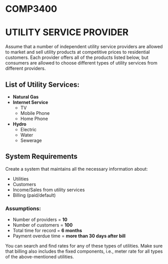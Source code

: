# COMP3400

# UTILITY SERVICE PROVIDER

Assume that a number of independent utility service providers are allowed to market and sell utility products at competitive prices to residential customers. Each provider offers all of the products listed below, but consumers are allowed to choose different types of utility services from different providers.  

## List of Utility Services:
- **Natural Gas**  
- **Internet Service**  
  - TV  
  - Mobile Phone  
  - Home Phone  
- **Hydro**  
  - Electric  
  - Water  
  - Sewerage  

## System Requirements  
Create a system that maintains all the necessary information about:  
- Utilities  
- Customers  
- Income/Sales from utility services  
- Billing (paid/default)  

### Assumptions:  
- Number of providers = **10**  
- Number of customers = **100**  
- Total time for record = **6 months**  
- Payment overdue time = **more than 30 days after bill**  

You can search and find rates for any of these types of utilities. Make sure that billing also includes the fixed components, i.e., meter rate for all types of the above-mentioned utilities.

